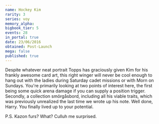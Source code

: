 ```yaml
---
name: Hockey Kim
rarity: 3
series: voy
memory_alpha:
bigbook_tier: 5
events: 28
in_portal: true
date: 23/06/2016
obtained: Post-Launch
mega: false
published: true
---
```


Despite whatever neat portrait Topps has graciously given Kim for his frankly awesome card art, this right winger will never be cool enough to hang out with the ladies during Saturday cadet missions or with Morn on Sundays. You're primarily looking at two points of interest here, the first being some quick arena damage if you can supply a position trigger. Secondly, a collection smörgåsbord, including all his viable traits, which was previously unrealized the last time we wrote up his note. Well done, Harry. You finally lived up to your potential.

P.S. Kazon furs? What? Culluh me surprised.
